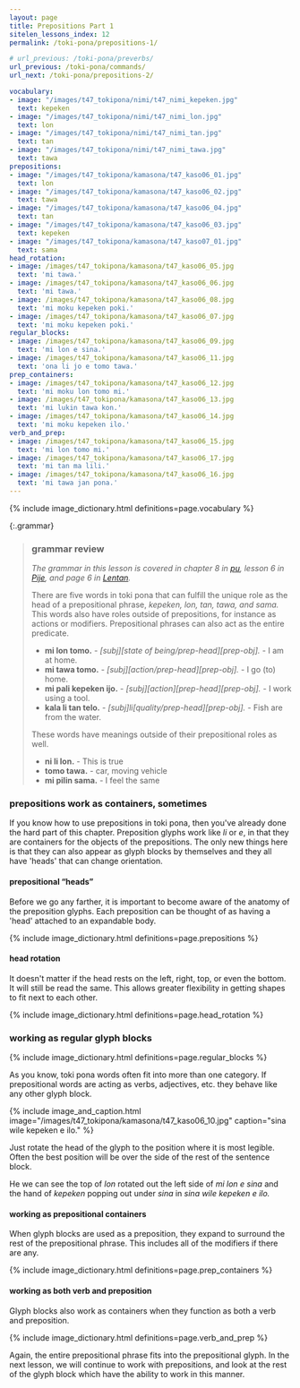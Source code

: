 ```yaml
---
layout: page
title: Prepositions Part 1
sitelen_lessons_index: 12
permalink: /toki-pona/prepositions-1/

# url_previous: /toki-pona/preverbs/
url_previous: /toki-pona/commands/
url_next: /toki-pona/prepositions-2/

vocabulary:
- image: "/images/t47_tokipona/nimi/t47_nimi_kepeken.jpg"
  text: kepeken
- image: "/images/t47_tokipona/nimi/t47_nimi_lon.jpg"
  text: lon
- image: "/images/t47_tokipona/nimi/t47_nimi_tan.jpg"
  text: tan
- image: "/images/t47_tokipona/nimi/t47_nimi_tawa.jpg"
  text: tawa
prepositions:
- image: "/images/t47_tokipona/kamasona/t47_kaso06_01.jpg"
  text: lon
- image: "/images/t47_tokipona/kamasona/t47_kaso06_02.jpg"
  text: tawa
- image: "/images/t47_tokipona/kamasona/t47_kaso06_04.jpg"
  text: tan
- image: "/images/t47_tokipona/kamasona/t47_kaso06_03.jpg"
  text: kepeken
- image: "/images/t47_tokipona/kamasona/t47_kaso07_01.jpg"
  text: sama
head_rotation:
- image: /images/t47_tokipona/kamasona/t47_kaso06_05.jpg
  text: 'mi tawa.'
- image: /images/t47_tokipona/kamasona/t47_kaso06_06.jpg
  text: 'mi tawa.'
- image: /images/t47_tokipona/kamasona/t47_kaso06_08.jpg
  text: 'mi moku kepeken poki.'
- image: /images/t47_tokipona/kamasona/t47_kaso06_07.jpg
  text: 'mi moku kepeken poki.'
regular_blocks:
- image: /images/t47_tokipona/kamasona/t47_kaso06_09.jpg
  text: 'mi lon e sina.'
- image: /images/t47_tokipona/kamasona/t47_kaso06_11.jpg
  text: 'ona li jo e tomo tawa.'
prep_containers:
- image: /images/t47_tokipona/kamasona/t47_kaso06_12.jpg
  text: 'mi moku lon tomo mi.'
- image: /images/t47_tokipona/kamasona/t47_kaso06_13.jpg
  text: 'mi lukin tawa kon.'
- image: /images/t47_tokipona/kamasona/t47_kaso06_14.jpg
  text: 'mi moku kepeken ilo.'
verb_and_prep:
- image: /images/t47_tokipona/kamasona/t47_kaso06_15.jpg
  text: 'mi lon tomo mi.'
- image: /images/t47_tokipona/kamasona/t47_kaso06_17.jpg
  text: 'mi tan ma lili.'
- image: /images/t47_tokipona/kamasona/t47_kaso06_16.jpg
  text: 'mi tawa jan pona.'
---
```


{% include image_dictionary.html definitions=page.vocabulary %}

{:.grammar}
>### grammar review
>
>_The grammar in this lesson is covered in chapter 8 in [pu](https://www.amazon.com/dp/B012M1RLXS), lesson 6 in [Pije](http://tokipona.net/tp/janpije/okamasona.php), and page 6 in [Lentan](https://rnd.neocities.org/tokipona/)._
>
> There are five words in toki pona that can fulfill the unique role as the head of a prepositional phrase, _kepeken, lon, tan, tawa, and sama._ This words also have roles outside of prepositions, for instance as actions or modifiers. Prepositional phrases can also act as the entire predicate.
>
>* __mi lon tomo.__ - _[subj][state of being/prep-head][prep-obj]._ - I am at home.
>* __mi tawa tomo.__ - _[subj][action/prep-head][prep-obj]._ - I go (to) home.
>* __mi pali kepeken ijo.__ - _[subj][action][prep-head][prep-obj]._ - I work using a tool.
>* __kala li tan telo.__ - _[subj]li[quality/prep-head][prep-obj]._ - Fish are from the water.
>
>These words have meanings outside of their prepositional roles as well.
>
>* __ni li lon.__ - This is true
>* __tomo tawa.__ - car, moving vehicle
>* __mi pilin sama.__ - I feel the same

### prepositions work as containers, sometimes

If you know how to use prepositions in toki pona, then you've already done the hard part of this chapter. Preposition glyphs work like _li_ or _e_, in that they are containers for the objects of the prepositions. The only new things here is that they can also appear as glyph blocks by themselves and they all have 'heads' that can change orientation.

#### prepositional “heads”

Before we go any farther, it is important to become aware of the anatomy of the preposition glyphs. Each preposition can be thought of as having a 'head' attached to an expandable body.

{% include image_dictionary.html definitions=page.prepositions %}

#### head rotation

It doesn't matter if the head rests on the left, right, top, or even the bottom. It will still be read the same. This allows greater flexibility in getting shapes to fit next to each other.

{% include image_dictionary.html definitions=page.head_rotation %}

### working as regular glyph blocks

{% include image_dictionary.html definitions=page.regular_blocks %}


As you know, toki pona words often fit into more than one category. If prepositional words are acting as verbs, adjectives, etc. they behave like any other glyph block.

{% include image_and_caption.html image="/images/t47_tokipona/kamasona/t47_kaso06_10.jpg" caption="sina wile kepeken e ilo." %}

Just rotate the head of the glyph to the position where it is most legible. Often the best position will be over the side of the rest of the sentence block.

He we can see the top of _lon_ rotated out the left side of _mi lon e sina_ and the hand of _kepeken_ popping out under _sina_ in _sina wile kepeken e ilo._

#### working as prepositional containers

When glyph blocks are used as a preposition, they expand to surround the rest of the prepositional phrase. This includes all of the modifiers if there are any.

{% include image_dictionary.html definitions=page.prep_containers %}

#### working as both verb and preposition

Glyph blocks also work as containers when they function as both a verb and preposition.

{% include image_dictionary.html definitions=page.verb_and_prep %}

Again, the entire prepositional phrase fits into the prepositional glyph. In the next lesson, we will continue to work with prepositions, and look at the rest of the glyph block which have the ability to work in this manner.
